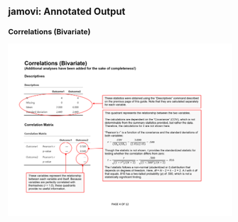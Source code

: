 ## jamovi: Annotated Output

### Correlations (Bivariate)

<p align="center"><kbd><img src="correlations.png"></kbd></p>
